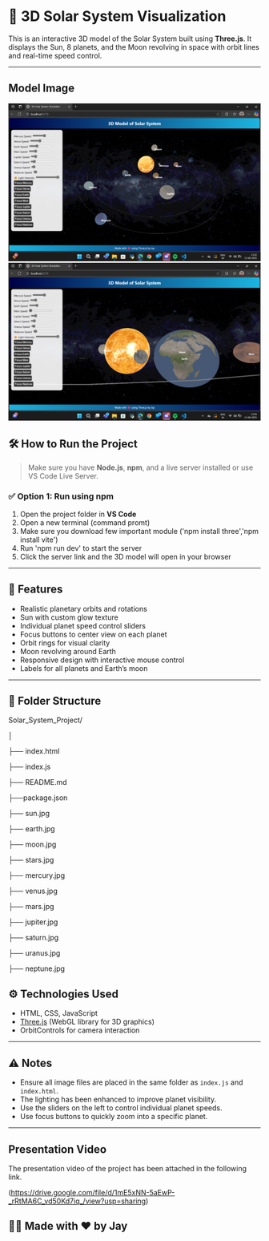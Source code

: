 # 🌌 3D Solar System Visualization

This is an interactive 3D model of the Solar System built using **Three.js**. It displays the Sun, 8 planets, and the Moon revolving in space with orbit lines and real-time speed control.

---

## Model Image
![Complete View of the solar system](https://github.com/Jaykd33/3D-Solar-System/blob/main/Snapshot%20of%20the%20Model.png)
![Focus view of earth](https://github.com/Jaykd33/3D-Solar-System/blob/main/Snapshot%20of%20Earth.png)

## 🛠️ How to Run the Project

> Make sure you have **Node.js**, **npm**, and a live server installed or use VS Code Live Server.

### ✅ Option 1: Run using npm

1. Open the project folder in **VS Code**
2. Open a new terminal (command promt)
3. Make sure you download few important module ('npm install three','npm install vite')
3. Run 'npm run dev' to start the server
4. Click the server link and the 3D model will open in your browser

---


## 🚀 Features

- Realistic planetary orbits and rotations
- Sun with custom glow texture
- Individual planet speed control sliders
- Focus buttons to center view on each planet
- Orbit rings for visual clarity
- Moon revolving around Earth
- Responsive design with interactive mouse control
- Labels for all planets and Earth’s moon

---

## 📁 Folder Structure
Solar_System_Project/

│

├── index.html

├── index.js

├── README.md

├──package.json

├── sun.jpg

├── earth.jpg

├── moon.jpg

├── stars.jpg

├── mercury.jpg

├── venus.jpg

├── mars.jpg

├── jupiter.jpg

├── saturn.jpg

├── uranus.jpg

├── neptune.jpg


## ⚙️ Technologies Used

- HTML, CSS, JavaScript
- [Three.js](https://threejs.org/) (WebGL library for 3D graphics)
- OrbitControls for camera interaction

---

## ⚠️ Notes

- Ensure all image files are placed in the same folder as `index.js` and `index.html`.
- The lighting has been enhanced to improve planet visibility.
- Use the sliders on the left to control individual planet speeds.
- Use focus buttons to quickly zoom into a specific planet.

---

## Presentation Video
The presentation video of the project has been attached in the following link.

(https://drive.google.com/file/d/1mE5xNN-5aEwP-_rRtMA6C_vd50Kd7iq_/view?usp=sharing)
 

## 👨‍💻 Made with ❤️ by Jay
